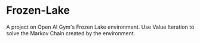 # Frozen-Lake
A project on Open AI Gym's Frozen Lake environment. Use Value Iteration to solve the Markov Chain created by the environment. 
